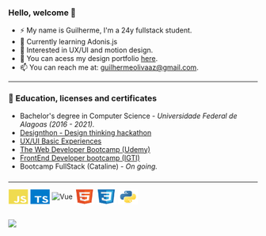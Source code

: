 
###
<!--<center>
  <td><img width="400px" align="left" src="https://github-readme-stats.vercel.app/api/top-langs/?username=guilherme-vaz&hide=html&layout=compact&theme=tokyonight" /></td>
</center>-->

### Hello, welcome 👋
* ⚡ My name is Guilherme, I'm a 24y fullstack student.
* 🌱 Currently learning Adonis.js
* 🔭 Interested in UX/UI and motion design. 
* 🚀 You can acess my design portfolio [here](https://www.behance.net/guilherme-vaz).
* 📫 You can reach me at: <guilhermeolivaaz@gmail.com>.

 ----------------

### 🎯 Education, licenses and certificates
- Bachelor's degree in Computer Science - _Universidade Federal de Alagoas (2016 - 2021)._
- <a href="https://drive.google.com/file/d/1vMTdiwptJ01e0HnSgppTQK79xQkpPE2v/view" target="_blank">Designthon - Design thinking hackathon</a>
- <a href="https://drive.google.com/file/d/1g8kWw3Kp2zVBz74md7KD4B5T6dorvdZK/view" target="_blank">UX/UI Basic Experiences</a>
- <a href="https://drive.google.com/file/d/1o_XfjGi8g0BtGR4FpA06Au1jUc0pNOXo/view" target="_blank">The Web Developer Bootcamp (Udemy)</a>
- <a href="https://www.udemy.com/certificate/UC-f642001e-29ca-458a-b684-aa4bbb033080/" target="_blank">FrontEnd Developer bootcamp (IGTI)</a>
- Bootcamp FullStack (Cataline) -  _On going._

###   
  ----------------
<div style="display: inline_block">
  <img align="center" alt="Js" height="30" width="40" src="https://raw.githubusercontent.com/devicons/devicon/master/icons/javascript/javascript-plain.svg">
  <img align="center" alt="Ts" height="30" width="40" src="https://raw.githubusercontent.com/devicons/devicon/master/icons/typescript/typescript-plain.svg">
  <img align="center" alt="Vue" height="30" width="40"  src="https://cdn.jsdelivr.net/gh/devicons/devicon/icons/vuejs/vuejs-original.svg" />
  <img align="center" alt="HTML" height="30" width="40" src="https://raw.githubusercontent.com/devicons/devicon/master/icons/html5/html5-original.svg">
  <img align="center" alt="CSS" height="30" width="40" src="https://raw.githubusercontent.com/devicons/devicon/master/icons/css3/css3-original.svg">
  <img align="center" alt="Python" height="30" width="40" src="https://raw.githubusercontent.com/devicons/devicon/master/icons/python/python-original.svg">
  <p></p></br>
  <img src="https://komarev.com/ghpvc/?username=guilherme-vaz&color=red" />
</div>

<!--
**guilherme-vaz/guilherme-vaz** is a ✨ _special_ ✨ repository because its `README.md` (this file) appears on your GitHub profile.

Here are some ideas to get you started:

- 🔭 I’m currently working on ...
- 🌱 I’m currently learning ...
- 👯 I’m looking to collaborate on ...
- 🤔 I’m looking for help with ...
- 💬 Ask me about ...
- 📫 How to reach me: ...
- 😄 Pronouns: ...
- ⚡ Fun fact: ...
-->
